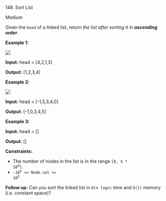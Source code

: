 ﻿148\. Sort List

Medium

Given the `head` of a linked list, return _the list after sorting it in **ascending order**_.

**Example 1:**

![](https://assets.leetcode.com/uploads/2020/09/14/sort_list_1.jpg)

**Input:** head = \[4,2,1,3\]

**Output:** \[1,2,3,4\] 

**Example 2:**

![](https://assets.leetcode.com/uploads/2020/09/14/sort_list_2.jpg)

**Input:** head = \[-1,5,3,4,0\]

**Output:** \[-1,0,3,4,5\] 

**Example 3:**

**Input:** head = \[\]

**Output:** \[\] 

**Constraints:**

*   The number of nodes in the list is in the range <code>[0, 5 * 10<sup>4</sup>]</code>.
*   <code>-10<sup>5</sup> <= Node.val <= 10<sup>5</sup></code>

**Follow up:** Can you sort the linked list in `O(n logn)` time and `O(1)` memory (i.e. constant space)?